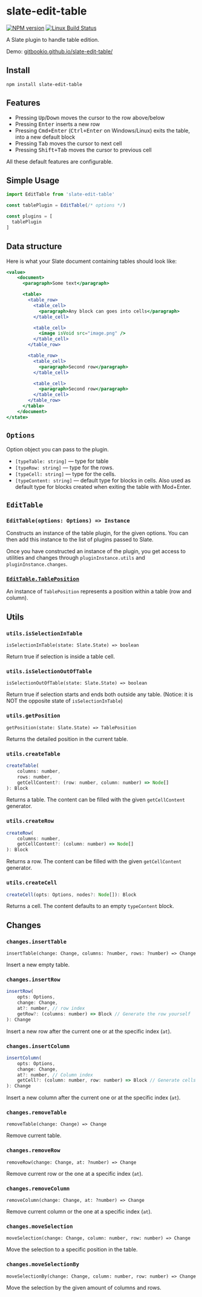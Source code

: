 # slate-edit-table

[![NPM version](https://badge.fury.io/js/slate-edit-table.svg)](http://badge.fury.io/js/slate-edit-table)
[![Linux Build Status](https://travis-ci.org/GitbookIO/slate-edit-table.png?branch=master)](https://travis-ci.org/GitbookIO/slate-edit-table)

A Slate plugin to handle table edition.

Demo: [gitbookio.github.io/slate-edit-table/](https://gitbookio.github.io/slate-edit-table/)

## Install

```
npm install slate-edit-table
```

## Features

- Pressing <kbd>Up</kbd>/<kbd>Down</kbd> moves the cursor to the row above/below
- Pressing <kbd>Enter</kbd> inserts a new row
- Pressing <kbd>Cmd+Enter</kbd> (<kbd>Ctrl+Enter</kbd> on Windows/Linux) exits the table, into a new default block
- Pressing <kbd>Tab</kbd> moves the cursor to next cell
- Pressing <kbd>Shift+Tab</kbd> moves the cursor to previous cell

All these default features are configurable.

## Simple Usage

```js
import EditTable from 'slate-edit-table'

const tablePlugin = EditTable(/* options */)

const plugins = [
  tablePlugin
]
```

## Data structure

Here is what your Slate document containing tables should look like:

```jsx
<value>
    <document>
      <paragraph>Some text</paragraph>

      <table>
        <table_row>
          <table_cell>
            <paragraph>Any block can goes into cells</paragraph>
          </table_cell>

          <table_cell>
            <image isVoid src="image.png" />
          </table_cell>
        </table_row>

        <table_row>
          <table_cell>
            <paragraph>Second row</paragraph>
          </table_cell>

          <table_cell>
            <paragraph>Second row</paragraph>
          </table_cell>
        </table_row>
      </table>
    </document>
</state>
```

## `Options`

Option object you can pass to the plugin.

- `[typeTable: string]` — type for table
- `[typeRow: string]` — type for the rows.
- `[typeCell: string]` — type for the cells.
- `[typeContent: string]` — default type for blocks in cells. Also used as default type for blocks created when exiting the table with Mod+Enter.

## `EditTable`

### `EditTable(options: Options) => Instance`

Constructs an instance of the table plugin, for the given options. You can then add this instance to the list of plugins passed to Slate.

Once you have constructed an instance of the plugin, you get access to utilities and changes through `pluginInstance.utils` and `pluginInstance.changes`.

### [`EditTable.TablePosition`](./TablePosition)

An instance of `TablePosition` represents a position within a table (row and column).

## Utils

### `utils.isSelectionInTable`

`isSelectionInTable(state: Slate.State) => boolean`

Return true if selection is inside a table cell.

### `utils.isSelectionOutOfTable`

`isSelectionOutOfTable(state: Slate.State) => boolean`

Return true if selection starts and ends both outside any table.  (Notice: it is NOT the opposite state of `isSelectionInTable`)

### `utils.getPosition`

`getPosition(state: Slate.State) => TablePosition`

Returns the detailed position in the current table.

### `utils.createTable`

```js
createTable(
    columns: number,
    rows: number,
    getCellContent?: (row: number, column: number) => Node[]
): Block
```

Returns a table. The content can be filled with the given `getCellContent` generator.

### `utils.createRow`

```js
createRow(
    columns: number,
    getCellContent?: (column: number) => Node[]
): Block
```

Returns a row. The content can be filled with the given `getCellContent` generator.

### `utils.createCell`

```js
createCell(opts: Options, nodes?: Node[]): Block
```

Returns a cell. The content defaults to an empty `typeContent` block.

## Changes

### `changes.insertTable`

`insertTable(change: Change, columns: ?number, rows: ?number) => Change`

Insert a new empty table.

### `changes.insertRow`

```js
insertRow(
    opts: Options,
    change: Change,
    at?: number, // row index
    getRow?: (columns: number) => Block // Generate the row yourself
): Change
```

Insert a new row after the current one or at the specific index (`at`).

### `changes.insertColumn`

```js
insertColumn(
    opts: Options,
    change: Change,
    at?: number, // Column index
    getCell?: (column: number, row: number) => Block // Generate cells
): Change
```

Insert a new column after the current one or at the specific index (`at`).

### `changes.removeTable`

`removeTable(change: Change) => Change`

Remove current table.

### `changes.removeRow`

`removeRow(change: Change, at: ?number) => Change`

Remove current row or the one at a specific index (`at`).

### `changes.removeColumn`

`removeColumn(change: Change, at: ?number) => Change`

Remove current column or the one at a specific index (`at`).

### `changes.moveSelection`

`moveSelection(change: Change, column: number, row: number) => Change`

Move the selection to a specific position in the table.

### `changes.moveSelectionBy`

`moveSelectionBy(change: Change, column: number, row: number) => Change`

Move the selection by the given amount of columns and rows.
